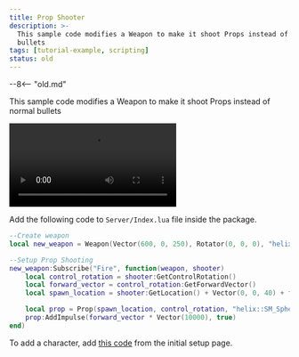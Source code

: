 ```yaml
---
title: Prop Shooter
description: >-
  This sample code modifies a Weapon to make it shoot Props instead of normal
  bullets
tags: [tutorial-example, scripting]
status: old
---
```


--8<-- "old.md"


This sample code modifies a Weapon to make it shoot Props instead of normal bullets

<video controls="true" allowfullscreen="true">
    <source src="/videos/docs/tutorials/prop-shooter.mp4" />
</video>

Add the following code to `Server/Index.lua` file inside the package.

```lua title="Server/Index.lua"
--Create weapon
local new_weapon = Weapon(Vector(600, 0, 250), Rotator(0, 0, 0), "helix::SK_AK47")

--Setup Prop Shooting
new_weapon:Subscribe("Fire", function(weapon, shooter)
    local control_rotation = shooter:GetControlRotation()
    local forward_vector = control_rotation:GetForwardVector()
    local spawn_location = shooter:GetLocation() + Vector(0, 0, 40) + forward_vector * Vector(200)

    local prop = Prop(spawn_location, control_rotation, "helix::SM_Sphere", 1)
    prop:AddImpulse(forward_vector * Vector(10000), true)
end)
```

To add a character, add [this code](/getting-started/code-examples/basic-setup.md#character) from the initial setup page.
